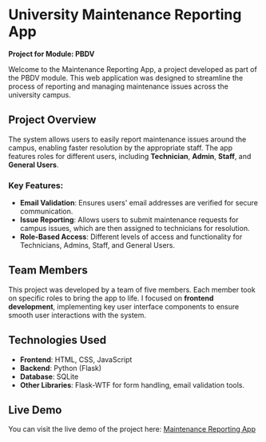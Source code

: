 # University Maintenance Reporting App

**Project for Module: PBDV**

Welcome to the Maintenance Reporting App, a project developed as part of the PBDV module. This web application was designed to streamline the process of reporting and managing maintenance issues across the university campus.

## Project Overview

The system allows users to easily report maintenance issues around the campus, enabling faster resolution by the appropriate staff. The app features roles for different users, including **Technician**, **Admin**, **Staff**, and **General Users**.

### Key Features:
- **Email Validation**: Ensures users' email addresses are verified for secure communication.
- **Issue Reporting**: Allows users to submit maintenance requests for campus issues, which are then assigned to technicians for resolution.
- **Role-Based Access**: Different levels of access and functionality for Technicians, Admins, Staff, and General Users.

## Team Members

This project was developed by a team of five members. Each member took on specific roles to bring the app to life. I focused on **frontend development**, implementing key user interface components to ensure smooth user interactions with the system.

## Technologies Used
- **Frontend**: HTML, CSS, JavaScript
- **Backend**: Python (Flask)
- **Database**: SQLite
- **Other Libraries**: Flask-WTF for form handling, email validation tools.

## Live Demo

You can visit the live demo of the project here: [Maintenance Reporting App](https://pbdv-issuereporting-project.onrender.com/)
